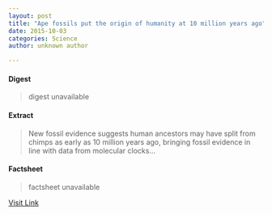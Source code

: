 ```yaml
---
layout: post
title: "Ape fossils put the origin of humanity at 10 million years ago"
date: 2015-10-03
categories: Science
author: unknown author

---
```



#### Digest
>digest unavailable

#### Extract
>New fossil evidence suggests human ancestors may have split from chimps as early as 10 million years ago, bringing fossil evidence in line with data from molecular clocks...

#### Factsheet
>factsheet unavailable

[Visit Link](http://feeds.newscientist.com/c/749/f/10897/s/4a58471c/sc/32/l/0M0Snewscientist0N0Carticle0Cdn282740Eape0Efossils0Eput0Ethe0Eorigin0Eof0Ehumanity0Eat0E10A0Emillion0Eyears0Eago0C/story01.htm)


